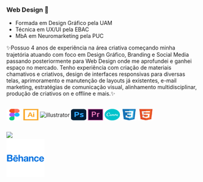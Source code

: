 ### Web Design 🌱
- Formada em Design Gráfico pela UAM
- Técnica em UX/UI pela EBAC
- MbA em Neuromarketing pela PUC

✨Possuo 4 anos de experiência na área criativa começando minha trajetória atuando com foco em Design Gráfico, Branding e Social Media passando posteriormente para Web Design onde me aprofundei e ganhei espaço no mercado. Tenho experiência com criação de materiais chamativos e criativos, design de interfaces responsivas para diversas telas, aprimoramento e manutenção de layouts já existentes, e-mail marketing, estratégias de comunicação visual, alinhamento multidisciplinar, produção de criativos on e offline e mais.✨
  
  <div style="display: inline_block"><br>
  <img align="center" alt="figma" height="30" width="40" src="https://github.com/devicons/devicon/blob/master/icons/figma/figma-original.svg">
  <img align="center" alt="illustrator" height="30" width="40" src="https://github.com/devicons/devicon/blob/master/icons/illustrator/illustrator-line.svg">
  <img align="center" alt="illustrator" height="30" width="30" src="https://i.pinimg.com/564x/eb/7b/96/eb7b96ca081f846be9486939be239f12.jpg" />
  <img align="center" alt="photoshop" height="30" width="40" src="https://github.com/devicons/devicon/blob/master/icons/photoshop/photoshop-original.svg" />
   <img align="center" alt="premiere" height="30" width="40" src="https://github.com/devicons/devicon/blob/master/icons/premierepro/premierepro-original.svg" />
    <img align="center" alt="canva" height="30" width="40" src="https://github.com/devicons/devicon/blob/master/icons/canva/canva-original.svg" />
     <img align="center" alt="CSS" height="30" width="40" src="https://raw.githubusercontent.com/devicons/devicon/master/icons/css3/css3-original.svg">
  <img align="center" alt="HTML" height="30" width="40" src="https://raw.githubusercontent.com/devicons/devicon/master/icons/html5/html5-original.svg">
  
    
</div>
  
  ##
  
  <div>
   
<a href="https://www.linkedin.com/in/caroline-polimeno-de-freitas-a8b4b61b1/" target="_blank"><img src="https://img.shields.io/badge/-LinkedIn-%230077B5?style=for-the-badge&logo=linkedin&logoColor=white" target="_blank"></a>
</br>
 <a href="https://www.behance.net/polimenocaroline" target="_blank">
     <img alt="behance" height="100" width="100" src="https://github.com/devicons/devicon/blob/master/icons/behance/behance-original-wordmark.svg" />
  </a>
  </div> 




